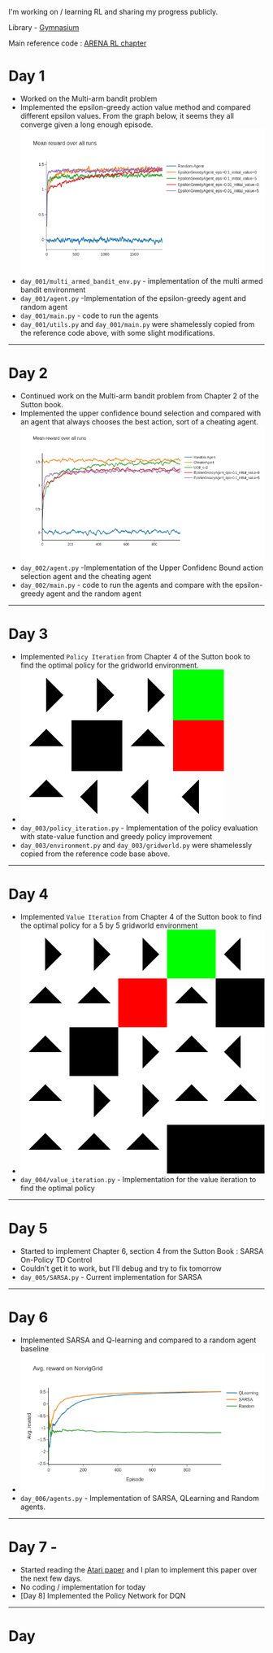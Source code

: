 I'm working on / learning RL and sharing my progress publicly. 

Library - [Gymnasium](https://gymnasium.farama.org/)

Main reference code : [ARENA RL chapter](https://github.com/callummcdougall/ARENA_3.0/tree/main/chapter2_rl)

# Day 1
- Worked on the Multi-arm bandit problem
- Implemented the epsilon-greedy action value method and compared different epsilon values. From the graph below, it seems they all converge given a long enough episode.
![reward averaging results](/day_001/artefacts/average_rewards.png)
- `day_001/multi_armed_bandit_env.py` - implementation of the multi armed bandit environment
- `day_001/agent.py` -Implementation of the epsilon-greedy agent and random agent
- `day_001/main.py` - code to run the agents
- `day_001/utils.py` and `day_001/main.py` were shamelessly copied from the reference code above, with some slight modifications.

---
# Day 2
- Continued work on the Multi-arm bandit problem from Chapter 2 of the Sutton book.
- Implemented the upper confidence bound selection and compared with an agent that always chooses the best action, sort of a cheating agent. 
![reward averaging results](/day_002/artefacts/average_rewards.png)
- `day_002/agent.py` -Implementation of the Upper Confidenc Bound action selection agent and the cheating agent
- `day_002/main.py` - code to run the agents and compare with the epsilon-greedy agent and the random agent

---
# Day 3
- Implemented `Policy Iteration` from Chapter 4 of the Sutton book to find the optimal policy for the gridworld environment.
- ![optimal policy](/day_003/optimal_policy.png)
- `day_003/policy_iteration.py` - Implementation of the policy evaluation with state-value function and greedy policy improvement
- `day_003/environment.py` and `day_003/gridworld.py` were shamelessly copied from the reference code base above.

--- 
# Day 4
- Implemented `Value Iteration` from Chapter 4 of the Sutton book to find the optimal policy for a 5 by 5 gridworld environment
- ![optimal policy](/day_004/optimal_policy.png)
- `day_004/value_iteration.py` - Implementation for the value iteration to find the optimal policy

---
# Day 5
- Started to implement Chapter 6, section 4 from the Sutton Book : SARSA On-Policy TD Control
- Couldn't get it to work, but I'll debug and try to fix tomorrow
- `day_005/SARSA.py` - Current implementation for SARSA

---
# Day 6
- Implemented SARSA and Q-learning and compared to a random agent baseline
- ![avg rewards](/day_006/avg_rewards.png)
- `day_006/agents.py` - Implementation of SARSA, QLearning and Random agents.

---
# Day 7 - 
- Started reading the [Atari paper](https://www.cs.toronto.edu/~vmnih/docs/dqn.pdf) and I plan to implement this paper over the next few days.
- No coding / implementation for today
- [Day 8] Implemented the Policy Network for DQN

---
# Day 